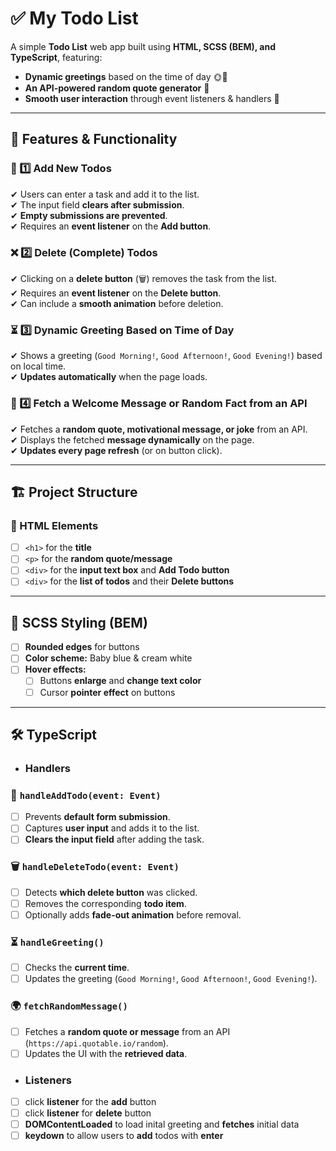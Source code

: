 # ✅ My Todo List

A simple **Todo List** web app built using **HTML, SCSS (BEM), and TypeScript**, featuring:
- **Dynamic greetings** based on the time of day 🌞🌙  
- **An API-powered random quote generator** 📝  
- **Smooth user interaction** through event listeners & handlers 🎯  

---

## 📌 Features & Functionality

### 📝 1️⃣ Add New Todos
✔ Users can enter a task and add it to the list.  
✔ The input field **clears after submission**.  
✔ **Empty submissions are prevented**.  
✔ Requires an **event listener** on the **Add button**.  

### ❌ 2️⃣ Delete (Complete) Todos
✔ Clicking on a **delete button** (🗑️) removes the task from the list.  
✔ Requires an **event listener** on the **Delete button**.  
✔ Can include a **smooth animation** before deletion.  

### ⏳ 3️⃣ Dynamic Greeting Based on Time of Day
✔ Shows a greeting (`Good Morning!`, `Good Afternoon!`, `Good Evening!`) based on local time.  
✔ **Updates automatically** when the page loads.  

### 📰 4️⃣ Fetch a Welcome Message or Random Fact from an API
✔ Fetches a **random quote, motivational message, or joke** from an API.  
✔ Displays the fetched **message dynamically** on the page.  
✔ **Updates every page refresh** (or on button click).  

---

## 🏗️ Project Structure

### **📄 HTML Elements**
- [ ] `<h1>` for the **title**  
- [ ] `<p>` for the **random quote/message**  
- [ ] `<div>` for the **input text box** and **Add Todo button**  
- [ ] `<div>` for the **list of todos** and their **Delete buttons**  

---

## 🎨 SCSS Styling (BEM)
- [ ] **Rounded edges** for buttons  
- [ ] **Color scheme:** Baby blue & cream white  
- [ ] **Hover effects:**  
  - [ ] Buttons **enlarge** and **change text color**  
  - [ ] Cursor **pointer effect** on buttons  

---

## 🛠️ TypeScript 

- ### Handlers

### 📌 `handleAddTodo(event: Event)`
- [ ] Prevents **default form submission**.  
- [ ] Captures **user input** and adds it to the list.  
- [ ] **Clears the input field** after adding the task.  

### 🗑️ `handleDeleteTodo(event: Event)`
- [ ] Detects **which delete button** was clicked.  
- [ ] Removes the corresponding **todo item**.  
- [ ] Optionally adds **fade-out animation** before removal.  

### ⏳ `handleGreeting()`
- [ ] Checks the **current time**.  
- [ ] Updates the greeting (`Good Morning!`, `Good Afternoon!`, `Good Evening!`).  

### 🌍 `fetchRandomMessage()`
- [ ] Fetches a **random quote or message** from an API (`https://api.quotable.io/random`).  
- [ ] Updates the UI with the **retrieved data**.  

- ### Listeners
- [ ] click **listener** for the **add** button 
- [ ] click **listener** for **delete** button 
- [ ] **DOMContentLoaded** to load inital greeting and **fetches** initial data
- [ ] **keydown** to allow users to **add** todos with **enter**